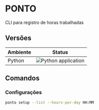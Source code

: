 # PONTO

CLI para registro de horas trabalhadas

## Versões

|Ambiente|Status|
|---|---|
|Python|![Python application](https://github.com/guionardo/ponto/workflows/Python%20application/badge.svg)|

## Comandos


### Configurações

```bash
ponto setup --list --hours-per-day HH:MM
